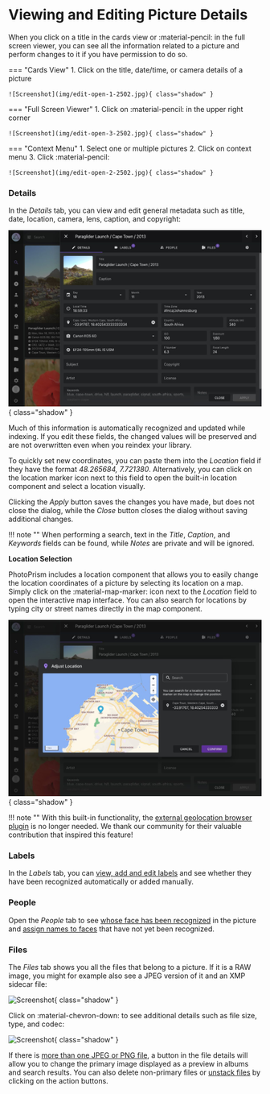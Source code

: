 # Viewing and Editing Picture Details

When you click on a title in the cards view or :material-pencil: in the full screen viewer, you can see all the information related to a picture and perform changes to it if you have permission to do so.

=== "Cards View"
     1. Click on the title, date/time, or camera details of a picture

    ![Screenshot](img/edit-open-1-2502.jpg){ class="shadow" }

=== "Full Screen Viewer"
     1. Click on :material-pencil: in the upper right corner

    ![Screenshot](img/edit-open-3-2502.jpg){ class="shadow" }

=== "Context Menu"
     1. Select one or multiple pictures
     2. Click on context menu
     3. Click :material-pencil:

    ![Screenshot](img/edit-open-2-2502.jpg){ class="shadow" }

### Details ###

In the *Details* tab, you can view and edit general metadata such as title, date, location, camera, lens, caption, and copyright:

![Screenshot](img/edit-details-2507.jpg){ class="shadow" }

Much of this information is automatically recognized and updated while indexing. If you edit these fields, the changed values will be preserved and are not overwritten even when you reindex your library.

To quickly set new coordinates, you can paste them into the *Location* field if they have the format *48.265684, 7.721380*. Alternatively, you can click on the location marker icon next to this field to open the built-in location component and select a location visually.

Clicking the *Apply* button saves the changes you have made, but does not close the dialog, while the *Close* button closes the dialog without saving additional changes.

!!! note ""
    When performing a search, text in the *Title*, *Caption*, and *Keywords* fields can be found, while *Notes* are private and will be ignored.
    
**Location Selection**

PhotoPrism includes a location component that allows you to easily change the location coordinates of a picture by selecting its location on a map. Simply click on the :material-map-marker: icon next to the *Location* field to open the interactive map interface. You can also search for locations by typing city or street names directly in the map component.

![Screenshot](img/location-component-2507.jpg){ class="shadow" }

!!! note ""
    With this built-in functionality, the [external geolocation browser plugin](https://github.com/andyvalerio/photoprism-geolocation) is no longer needed. We thank our community for their valuable contribution that inspired this feature!
    
### Labels ###

In the *Labels* tab, you can [view, add and edit labels](labels.md) and see whether they have been recognized automatically or added manually.

### People ###

Open the *People* tab to see [whose face has been recognized](people.md#change-people-assignments) in the picture and [assign names to faces](people.md#assign-names-to-faces) that have not yet been recognized.

### Files ###

The *Files* tab shows you all the files that belong to a picture. If it is a RAW image, you might for example also see a JPEG version of it and an XMP sidecar file:

![Screenshot](img/edit-files-1-2503.jpg){ class="shadow" }

Click on :material-chevron-down: to see additional details such as file size, type, and codec: 

![Screenshot](img/edit-files-2-2503.jpg){ class="shadow" }

If there is [more than one JPEG or PNG file](stacks.md), a button in the file details will allow you to change the primary image displayed as a preview in albums and search results. You can also delete non-primary files or [unstack files](stacks.md) by clicking on the action buttons.